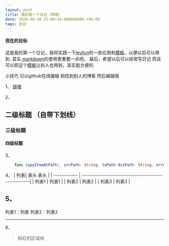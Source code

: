 ```yaml
---
layout: post
title: 我的第一个日记（博客）
date: 2020-06-30 15:00:44.000000000 +09:00
tags: 日记
---
```

#### 现在的目标  
这是我的第一个日记，我将实践一下[jeyllcn](http://jekyllcn.com/docs/posts/)的一些应用和[模板](http://jekyllcn.com/docs/templates/)，以便以后可以用到.
其实.[markdown](https://www.runoob.com/markdown/md-tutorial.html)的使用更重要一点吧。
最后，希望以后可以经常写日记 而且可以把这个[模板](https://github.com/messliyan/messliyan.github.io)让别人也用到，其实挺方便的.

小技巧 可以github在线编辑 和找到别人的博客 然后编辑哦

1、
[链接](https://www.runoob.com/markdown/md-tutorial.html)

2、
## 二级标题 （自带下划线）
### 三级标题
#### 四级标题

 
3、
```swift
    func copyItemAtPath(_ srcPath: String, toPath dstPath: String, error: NSErrorPointer)
``` 

4、
|     列表| 表头                                        表头          |
| ------------ | ----------------------------------------------------|
| 列表1         |     列表1                                          |
| 列表2         |     列表2                                          |
| 列表3         |     列表3                                          |

5、
---
列表1：列表
列表2：列表2

---
6、
>标红的区域块


